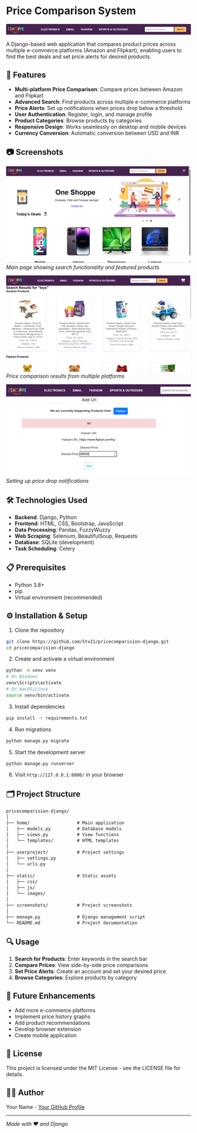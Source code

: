 # Price Comparison System

![Project Banner](screenshots/banner.png)

A Django-based web application that compares product prices across multiple e-commerce platforms (Amazon and Flipkart), enabling users to find the best deals and set price alerts for desired products.

## 🚀 Features

- **Multi-platform Price Comparison**: Compare prices between Amazon and Flipkart
- **Advanced Search**: Find products across multiple e-commerce platforms
- **Price Alerts**: Set up notifications when prices drop below a threshold
- **User Authentication**: Register, login, and manage profile
- **Product Categories**: Browse products by categories
- **Responsive Design**: Works seamlessly on desktop and mobile devices
- **Currency Conversion**: Automatic conversion between USD and INR

## 📷 Screenshots

![Homepage](screenshots/homepage.png)
*Main page showing search functionality and featured products*

![Search Results](screenshots/search_results.png)
*Price comparison results from multiple platforms*

![Price Alert Setup](screenshots/price_alert.png)
*Setting up price drop notifications*

## 🛠️ Technologies Used

- **Backend**: Django, Python
- **Frontend**: HTML, CSS, Bootstrap, JavaScript
- **Data Processing**: Pandas, FuzzyWuzzy
- **Web Scraping**: Selenium, BeautifulSoup, Requests
- **Database**: SQLite (development)
- **Task Scheduling**: Celery

## 📋 Prerequisites

- Python 3.8+
- pip
- Virtual environment (recommended)

## ⚙️ Installation & Setup

1. Clone the repository
```bash
git clone https://github.com/Stv21/pricecomparision-django.git
cd pricecomparision-django
```

2. Create and activate a virtual environment
```bash
python -m venv venv
# On Windows
venv\Scripts\activate
# On macOS/Linux
source venv/bin/activate
```

3. Install dependencies
```bash
pip install -r requirements.txt
```

4. Run migrations
```bash
python manage.py migrate
```

5. Start the development server
```bash
python manage.py runserver
```

6. Visit `http://127.0.0.1:8000/` in your browser

## 🗂️ Project Structure

```
pricecomparision-django/
│
├── home/                  # Main application
│   ├── models.py          # Database models
│   ├── views.py           # View functions
│   └── templates/         # HTML templates
│
├── userproject/           # Project settings
│   ├── settings.py
│   └── urls.py
│
├── static/                # Static assets
│   ├── css/
│   ├── js/
│   └── images/
│
├── screenshots/           # Project screenshots
│
├── manage.py              # Django management script
└── README.md              # Project documentation
```

## 🔍 Usage

1. **Search for Products**: Enter keywords in the search bar
2. **Compare Prices**: View side-by-side price comparisons
3. **Set Price Alerts**: Create an account and set your desired price
4. **Browse Categories**: Explore products by category

## 🔮 Future Enhancements

- Add more e-commerce platforms
- Implement price history graphs
- Add product recommendations
- Develop browser extension
- Create mobile application

## 📝 License

This project is licensed under the MIT License - see the LICENSE file for details.

## 👨‍💻 Author

Your Name - [Your GitHub Profile](https://github.com/Stv21/)

---

*Made with ❤️ and Django*